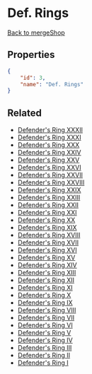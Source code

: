 # Def. Rings

<no description available>

[Back to mergeShop](../merge-shops.md)

## Properties

```json
{
    "id": 3,
    "name": "Def. Rings"
}
```

## Related

- [Defender's Ring XXXII](../items/18457-defender-s-ring-xxxii.md)
- [Defender's Ring XXXI](../items/18451-defender-s-ring-xxxi.md)
- [Defender's Ring XXX](../items/18445-defender-s-ring-xxx.md)
- [Defender's Ring XXIV](../items/10064-defender-s-ring-xxiv.md)
- [Defender's Ring XXV](../items/12065-defender-s-ring-xxv.md)
- [Defender's Ring XXVI](../items/12066-defender-s-ring-xxvi.md)
- [Defender's Ring XXVII](../items/12067-defender-s-ring-xxvii.md)
- [Defender's Ring XXVIII](../items/12068-defender-s-ring-xxviii.md)
- [Defender's Ring XXIX](../items/12069-defender-s-ring-xxix.md)
- [Defender's Ring XXIII](../items/7138-defender-s-ring-xxiii.md)
- [Defender's Ring XXII](../items/6471-defender-s-ring-xxii.md)
- [Defender's Ring XXI](../items/6065-defender-s-ring-xxi.md)
- [Defender's Ring XX](../items/5546-defender-s-ring-xx.md)
- [Defender's Ring XIX](../items/5544-defender-s-ring-xix.md)
- [Defender's Ring XVIII](../items/4838-defender-s-ring-xviii.md)
- [Defender's Ring XVII](../items/4837-defender-s-ring-xvii.md)
- [Defender's Ring XVI](../items/4835-defender-s-ring-xvi.md)
- [Defender's Ring XV](../items/2726-defender-s-ring-xv.md)
- [Defender's Ring XIV](../items/2724-defender-s-ring-xiv.md)
- [Defender's Ring XIII](../items/2051-defender-s-ring-xiii.md)
- [Defender's Ring XII](../items/2050-defender-s-ring-xii.md)
- [Defender's Ring XI](../items/1583-defender-s-ring-xi.md)
- [Defender's Ring X](../items/1579-defender-s-ring-x.md)
- [Defender's Ring IX](../items/1364-defender-s-ring-ix.md)
- [Defender's Ring VIII](../items/903-defender-s-ring-viii.md)
- [Defender's Ring VII](../items/757-defender-s-ring-vii.md)
- [Defender's Ring VI](../items/694-defender-s-ring-vi.md)
- [Defender's Ring V](../items/642-defender-s-ring-v.md)
- [Defender's Ring IV](../items/560-defender-s-ring-iv.md)
- [Defender's Ring III](../items/559-defender-s-ring-iii.md)
- [Defender's Ring II](../items/538-defender-s-ring-ii.md)
- [Defender's Ring I](../items/506-defender-s-ring-i.md)

